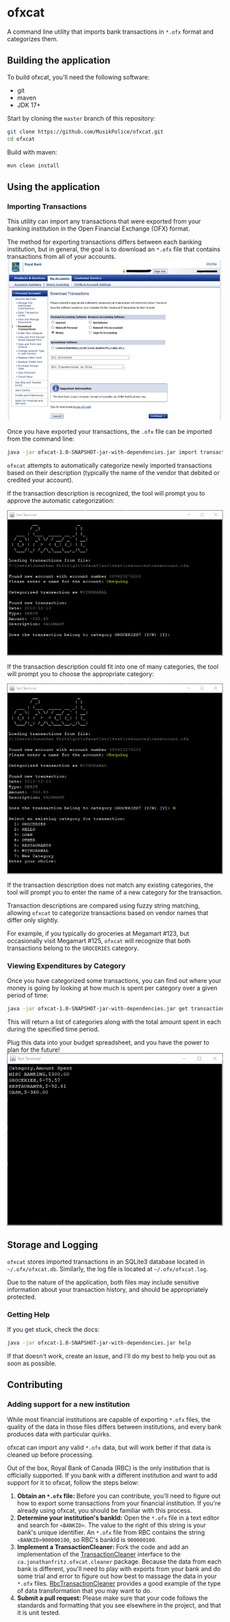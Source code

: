 # ofxcat
A command line utility that imports bank transactions in `*.ofx` format and categorizes them.

## Building the application
To build ofxcat, you'll need the following software:
* git
* maven
* JDK 17+

Start by cloning the `master` branch of this repository:
```bash
git clone https://github.com/MusikPolice/ofxcat.git
cd ofxcat
```
Build with maven:
```bash
mvn clean install
```

## Using the application
### Importing Transactions
This utility can import any transactions that were exported from your banking institution in the Open Financial Exchange (OFX) format.

The method for exporting transactions differs between each banking institution, but in general, the goal is to download an `*.ofx` file that contains transactions from all of your accounts. 
![Downloading transactions from RBC](images/download-transactions.jpg) 

Once you have exported your transactions, the `.ofx` file can be imported from the command line:
```bash
java -jar ofxcat-1.0-SNAPSHOT-jar-with-dependencies.jar import transactions mytransactions.ofx
``` 

`ofxcat` attempts to automatically categorize newly imported transactions based on their description (typically the name of the vendor that debited or credited your account).

If the transaction description is recognized, the tool will prompt you to approve the automatic categorization:

![Automatic categorization](images/ofxcat-recognized-transaction-category.png)

If the transaction description could fit into one of many categories, the tool will prompt you to choose the appropriate category:

![Choose from an existing category](images/ofxcat-choose-from-existing-transaction-category.png)

If the transaction description does not match any existing categories, the tool will prompt you to enter the name of a new category for the transaction.

Transaction descriptions are compared using fuzzy string matching, allowing `ofxcat` to categorize transactions based on vendor names that differ only slightly.

For example, if you typically do groceries at Megamart #123, but occasionally visit Megamart #125, `ofxcat` will recognize that both transactions belong to the `GROCERIES` category.

### Viewing Expenditures by Category
Once you have categorized some transactions, you can find out where your money is going by looking at how much is spent per category over a given period of time:
```bash
java -jar ofxcat-1.0-SNAPSHOT-jar-with-dependencies.jar get transactions --start-date=2020-12-01 --end-date=2020-12-31
```
This will return a list of categories along with the total amount spent in each during the specified time period. 

Plug this data into your budget spreadsheet, and you have the power to plan for the future!
![Exported transactions](images/ofxcat-export-category-expenditures.png)

## Storage and Logging
`ofxcat` stores imported transactions in an SQLite3 database located in `~/.ofx/ofxcat.db`. Similarly, the log file is located at `~/.ofx/ofxcat.log`. 

Due to the nature of the application, both files may include sensitive information about your transaction history, and should be appropriately protected.

### Getting Help
If you get stuck, check the docs:
```bash
java -jar ofxcat-1.0-SNAPSHOT-jar-with-dependencies.jar help
```
If that doesn't work, create an issue, and I'll do my best to help you out as soon as possible.

## Contributing

### Adding support for a new institution
While most financial institutions are capable of exporting `*.ofx` files, the quality of the data in those files differs between institutions, and every bank produces data with particular quirks. 

ofxcat can import any valid `*.ofx` data, but will work better if that data is cleaned up before processing.

Out of the box, Royal Bank of Canada (RBC) is the only institution that is officially supported. If you bank with a different institution and want to add support for it to ofxcat, follow the steps below:

1. **Obtain an `*.ofx` file:** Before you can contribute, you'll need to figure out how to export some transactions from your financial institution. If you're already using ofxcat, you should be familiar with this process.
2. **Determine your institution's bankId:** Open the `*.ofx` file in a text editor and search for `<BANKID>`. The value to the right of this string is your bank's unique identifier. An `*.ofx` file from RBC contains the string `<BANKID>900000100`, so RBC's bankId is `900000100`.
3. **Implement a TransactionCleaner:** Fork the code and add an implementation of the [TransactionCleaner](https://github.com/MusikPolice/ofxcat/blob/master/src/main/java/ca/jonathanfritz/ofxcat/cleaner/TransactionCleaner.java) interface to the `ca.jonathanfritz.ofxcat.cleaner` package. Because the data from each bank is different, you'll need to play with exports from your bank and do some trial and error to figure out how best to massage the data in your `*.ofx` files. [RbcTransactionCleaner](https://github.com/MusikPolice/ofxcat/blob/master/src/main/java/ca/jonathanfritz/ofxcat/cleaner/RbcTransactionCleaner.java) provides a good example of the type of data transformation that you may want to do. 
4. **Submit a pull request:** Please make sure that your code follows the standards and formatting that you see elsewhere in the project, and that it is unit tested.   